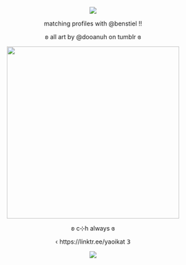 <p align="center">
 <img src="https://komarev.com/ghpvc/?username=yaoikat&color=blue&style=plastic&label=☆"
</p>
 <p align="center">
matching profiles with @benstiel !!
  </p>

  <p align="center">
ʚ all art by @dooanuh on tumblr ɞ
   
<p align="center">
  <img src="https://i.postimg.cc/KvsqfZ5X/castiel.png" width="400">
</p>

<p align="center">
ʚ c⊹h always ɞ

<p align="center">
‹ https://linktr.ee/yaoikat 𝟥

<p align="center">
<img src="https://spotify-github-profile.kittinanx.com/api/view?uid=lpmqz3bufqngt56rz8g8mtxxc&cover_image=true&theme=novatorem&show_offline=true&background_color=121212&interchange=true">
</p>


